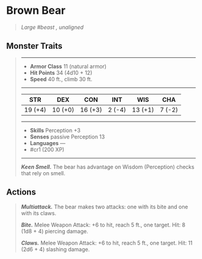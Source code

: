 # Brown Bear
>*Large #beast , unaligned*
## Monster Traits
>___
>- **Armor Class** 11 (natural armor)
>- **Hit Points** 34 (4d10 + 12)
>- **Speed** 40 ft., climb 30 ft.
>___
>|STR|DEX|CON|INT|WIS|CHA|
>|:---:|:---:|:---:|:---:|:---:|:---:|
>|19 (+4)|10 (+0)|16 (+3)|2 (-4)|13 (+1)|7 (-2)|
>___
>- **Skills** Perception +3
>- **Senses** passive Perception 13
>- **Languages** —
>- #cr1 (200 XP)
>___
>***Keen Smell.*** The bear has advantage on Wisdom (Perception) checks that rely on smell.  
>
## Actions
>***Multiattack.*** The bear makes two attacks: one with its bite and one with its claws.  
>
>***Bite.*** Melee Weapon Attack: +6 to hit, reach 5 ft., one target. Hit: 8 (1d8 + 4) piercing damage.  
>
>***Claws.*** Melee Weapon Attack: +6 to hit, reach 5 ft., one target. Hit: 11 (2d6 + 4) slashing damage.